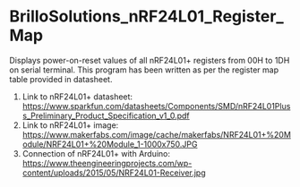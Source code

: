 # BrilloSolutions_nRF24L01_Register_Map
Displays power-on-reset values of all nRF24L01+ registers from 00H to 1DH on serial terminal.
This program has been written as per the register map table provided in datasheet.

1. Link to nRF24L01+ datasheet: https://www.sparkfun.com/datasheets/Components/SMD/nRF24L01Pluss_Preliminary_Product_Specification_v1_0.pdf
2. Link to nRF24L01+ image: https://www.makerfabs.com/image/cache/makerfabs/NRF24L01+%20Module/NRF24L01+%20Module_1-1000x750.JPG
3. Connection of nRF24L01+ with Arduino: https://www.theengineeringprojects.com/wp-content/uploads/2015/05/NRF24L01-Receiver.jpg